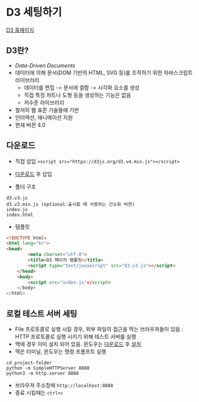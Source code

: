 D3 세팅하기
===

[D3 홈페이지](https://d3js.org/)


D3란?
---
- *Data-Driven Documents*
- 데이터에 의해 문서(DOM 기반의 HTML, SVG 등)를 조작하기 위한 자바스크립트 라이브러리
  - 데이터를 편집 -> 문서에 결합 -> 시각화 요소를 생성
  - 직접 특정 챠트나 도형 등을 생성하는 기능은 없음
  - 저수준 라이브러리
- 철저히 웹 표준 기술들에 기반
- 인터액션, 애니메이션 지원
- 현재 버젼 4.0

다운로드
---

- 직접 삽입
`<script src="https://d3js.org/d3.v4.min.js"></script>`


- [다운로드](https://github.com/d3/d3/releases/download/v4.2.6/d3.zip) 후 삽입
- 폴더 구조
```
d3.v3.js
d3.v3.min.js (optional:출시할 때 사용하는 간소화 버젼)
index.js
index.html
```

- 템플릿
```HTML
<!DOCTYPE html>
<html lang="kr">
<head>
        <meta charset="utf-8">
        <title>D3 페이지 템플릿</title>
        <script type="text/javascript" src="d3.v3.js"></script>
    </head>
    <body>
        <script src="index.js"</script>
    </body>
</html>
```

로컬 테스트 서버 세팅
---
- File 프로토콜로 실행 시킬 경우, 외부 파일의 접근을 막는 브라우져들이 있음 : HTTP 프로토콜로 실행 시키기 위해 테스트 서버를 실행
- 맥에 경우 이미 설치 되어 있음. 윈도우는 [다운로드](https://www.python.org/downloads/) 후 [설치](https://tutorial.djangogirls.org/ko/python_installation/)
- 맥은 터미널, 윈도우는 명령 프롬프트 실행

```shell
cd project-folder
python -m SimpleHTTPServer 8888
python3 -m http.server 8888
```

- 브라우져 주소창에 `http://localhost:8888`
- 종료 시킬때는 `ctrl+c`
